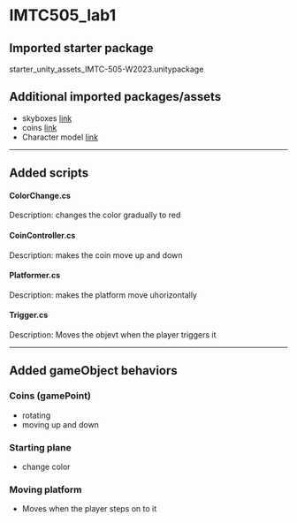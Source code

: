 # IMTC505_lab1
## Imported starter package
starter_unity_assets_IMTC-505-W2023.unitypackage

## Additional imported packages/assets
-  skyboxes [link](https://assetstore.unity.com/packages/2d/textures-materials/sky/fantasy-skybox-free-18353)
-   coins [link](https://assetstore.unity.com/packages/3d/props/pirate-coin-207743)
- Character model [link](https://www.hoyolab.com/article/627614)
---

## Added scripts
#### ColorChange.cs

Description: changes the color gradually to red

#### CoinController.cs
Description: makes the coin move up and down 

#### Platformer.cs
Description: makes the platform move uhorizontally

#### Trigger.cs
Description: Moves the objevt when the player triggers it

---
## Added gameObject behaviors
### Coins (gamePoint)
- rotating
- moving up and down
### Starting plane
- change color
### Moving platform
- Moves when the player steps on to it
